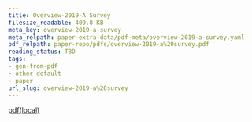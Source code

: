 ```yaml
---
title: Overview-2019-A Survey
filesize_readable: 409.8 KB
meta_key: overview-2019-a-survey
meta_relpath: paper-extra-data/pdf-meta/overview-2019-a-survey.yaml
pdf_relpath: paper-repo/pdfs/overview-2019-a%20survey.pdf
reading_status: TBD
tags:
- gen-from-pdf
- other-default
- paper
url_slug: overview-2019-a%20survey
---
```


[pdf(local)](../../paper-repo/pdfs/overview-2019-a%20survey.pdf)
